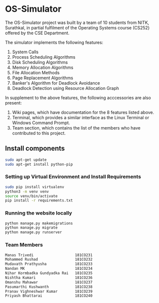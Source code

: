 # OS-Simulator

The OS-Simulator project was built by a team of 10 students from NITK, Surathkal, in partial fulfilment of the Operating Systems course (CS252) offered by the CSE Department.

The simulator implements the following features:
1. System Calls
2. Process Scheduling Algorithms
3. Disk Scheduling Algorithms
4. Memory Allocation Algorithms
5. File Allocation Methods
6. Page Replacement Algorithms
7. Banker's Algorithm for Deadlock Avoidance
8. Deadlock Detection using Resource Allocation Graph

In supplement to the above features, the following acccessories are also present:
1. Wiki pages, which have documentation for the 8 features listed above.
2. Terminal, which provides a similar interface as the Linux Terminal or Windows Command Prompt.
3. Team section, which contains the list of the members who have contributed to this project.

## Install components
```bash
sudo apt-get update
sudo apt-get install python-pip 
```

### Setting up Virtual Environment and Install Requirements
```bash
sudo pip install virtualenv
python3 -m venv venv
source venv/bin/activate
pip install -r requirements.txt
```

### Running the website locally
```bash
python manage.py makemigrations
python manage.py migrate
python manage.py runserver
```

### Team Members
```bash
Manas Trivedi                   181CO231
Mohammed Rushad                 181CO232
Mudavath Prathyusha             181CO233
Nandan MK                       181CO234
Nihar Kormbadka Gundyadka Rai   181CO235
Nishtha Kumari                  181CO236
Omanshu Mahawar                 181CO237
Pasumarthi Kushwanth            181CO238
Pranav Vighneshwar Kumar        181CO239
Priyash Bhattarai               181CO240
```
